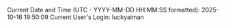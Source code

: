 Current Date and Time (UTC - YYYY-MM-DD HH:MM:SS formatted): 2025-10-16 19:50:09
Current User's Login: luckyaiman

